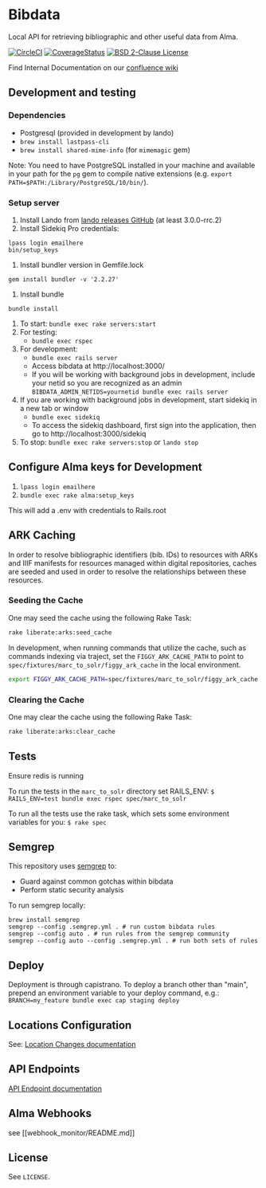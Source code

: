 # Bibdata

Local API for retrieving bibliographic and other useful data from Alma.

[![CircleCI](https://circleci.com/gh/pulibrary/bibdata.svg?style=svg)](https://circleci.com/gh/pulibrary/bibdata)
[![CoverageStatus](https://coveralls.io/repos/github/pulibrary/bibdata/badge.svg?branch=main)](https://coveralls.io/github/pulibrary/bibdata?branch=main)
[![BSD 2-Clause License](https://img.shields.io/badge/license-BSD-blue.svg?style=plastic)](./LICENSE)

Find Internal Documentation on our [confluence
wiki](https://pul-confluence.atlassian.net/wiki/spaces/ALMA/overview)

## Development and testing

### Dependencies
  * Postgresql (provided in development by lando)
  * `brew install lastpass-cli`
  * `brew install shared-mime-info` (for `mimemagic` gem)

Note: You need to have PostgreSQL installed in your machine and available in your path for the `pg` gem to compile native extensions (e.g. `export PATH=$PATH:/Library/PostgreSQL/10/bin/`).

### Setup server
1. Install Lando from [lando releases GitHub](https://github.com/lando/lando/releases) (at least 3.0.0-rrc.2)
1. Install Sidekiq Pro credentials:
```
lpass login emailhere
bin/setup_keys
```
1. Install bundler version in Gemfile.lock
```
gem install bundler -v '2.2.27'
```
1. Install bundle
```
bundle install
```
1. To start: `bundle exec rake servers:start`
1. For testing:
   - `bundle exec rspec`
1. For development:
   - `bundle exec rails server`
   - Access bibdata at http://localhost:3000/
   - If you will be working with background jobs in development, include your netid so you are recognized as an admin `BIBDATA_ADMIN_NETIDS=yournetid bundle exec rails server`
1. If you are working with background jobs in development, start sidekiq in a new tab or window
   - `bundle exec sidekiq`
   - To access the sidekiq dashboard, first sign into the application, then go to http://localhost:3000/sidekiq
1. To stop: `bundle exec rake servers:stop` or `lando stop`

## Configure Alma keys for Development

1. `lpass login emailhere`
1. `bundle exec rake alma:setup_keys`

This will add a .env with credentials to Rails.root

## ARK Caching

In order to resolve bibliographic identifiers (bib. IDs) to resources with ARKs and IIIF manifests for resources managed within digital repositories, caches are seeded and used in order to resolve the relationships between these resources.

### Seeding the Cache

One may seed the cache using the following Rake Task:
```bash
rake liberate:arks:seed_cache
```

In development, when running commands that utilize the cache, such as commands indexing via traject, set the `FIGGY_ARK_CACHE_PATH` to point to `spec/fixtures/marc_to_solr/figgy_ark_cache` in the local environment.
```bash
export FIGGY_ARK_CACHE_PATH=spec/fixtures/marc_to_solr/figgy_ark_cache
```

### Clearing the Cache

One may clear the cache using the following Rake Task:
```bash
rake liberate:arks:clear_cache
```


## Tests

Ensure redis is running

To run the tests in the `marc_to_solr` directory set RAILS_ENV:
`$ RAILS_ENV=test bundle exec rspec spec/marc_to_solr`

To run all the tests use the rake task, which sets some environment variables for you:
`$ rake spec`

## Semgrep

This repository uses [semgrep](https://semgrep.dev/) to:

* Guard against common gotchas within bibdata
* Perform static security analysis

To run semgrep locally:

```
brew install semgrep
semgrep --config .semgrep.yml . # run custom bibdata rules
semgrep --config auto . # run rules from the semgrep community
semgrep --config auto --config .semgrep.yml . # run both sets of rules
```

## Deploy
Deployment is through capistrano. To deploy a branch other than "main", prepend an environment variable to your deploy command, e.g.:
`BRANCH=my_feature bundle exec cap staging deploy`

## Locations Configuration

See: [Location Changes documentation](https://github.com/pulibrary/bibdata/blob/main/docs/location_changes.md)

## API Endpoints
[API Endpoint documentation](docs/api_endpoints.md)

## Alma Webhooks
see [[webhook_monitor/README.md]]

## License

See `LICENSE`.
